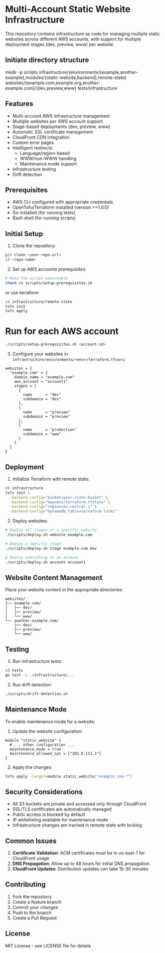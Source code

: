 # Multi-Account Static Website Infrastructure

This repository contains infrastructure as code for managing multiple static websites across different AWS accounts, with support for multiple deployment stages (dev, preview, www) per website.

## Initiate directory structure

mkdir -p scripts infrastructure/{environments/{example,another-example},modules/{static-website,backend},remote-state} websites/{example.com,example.org,another-example.com}/{dev,preview,www} tests/infrastructure

## Features

- Multi-account AWS infrastructure management
- Multiple websites per AWS account support
- Stage-based deployments (dev, preview, www)
- Automatic SSL certificate management
- CloudFront CDN integration
- Custom error pages
- Intelligent redirects:
  - Language/region-based
  - WWW/non-WWW handling
  - Maintenance mode support
- Infrastructure testing
- Drift detection

## Prerequisites

- AWS CLI configured with appropriate credentials
- OpenTofu/Terraform installed (version >=1.0.0)
- Go installed (for running tests)
- Bash shell (for running scripts)

## Initial Setup

1. Clone the repository:
```bash
git clone <your-repo-url>
cd <repo-name>
```

2. Set up AWS accounts prerequisites:
```bash
# Make the script executable
chmod +x scripts/setup-prerequisites.sh
```

or use terraform

```bash
cd infrastructure/remote-state
tofu init
tofu apply
```

# Run for each AWS account
```bash
./scripts/setup-prerequisites.sh <account-id>
```

3. Configure your websites in `infrastructure/environments/<env>/terraform.tfvars`:
```hcl
websites = {
  "example.com" = {
    domain_name = "example.com"
    aws_account = "account1"
    stages = [
      {
        name      = "dev"
        subdomain = "dev"
      },
      {
        name      = "preview"
        subdomain = "preview"
      },
      {
        name      = "production"
        subdomain = "www"
      }
    ]
  }
}
```

## Deployment

1. Initialize Terraform with remote state:
```bash
cd infrastructure
tofu init \
  -backend-config="bucket=your-state-bucket" \
  -backend-config="key=env/terraform.tfstate" \
  -backend-config="region=eu-central-1" \
  -backend-config="dynamodb_table=terraform-locks"
```

2. Deploy websites:
```bash
# Deploy all stages of a specific website
./scripts/deploy.sh website example.com

# Deploy a specific stage
./scripts/deploy.sh stage example.com dev

# Deploy everything in an account
./scripts/deploy.sh account account1
```

## Website Content Management

Place your website content in the appropriate directories:
```
websites/
├── example.com/
│   ├── dev/
│   ├── preview/
│   └── www/
└── another-example.com/
    ├── dev/
    ├── preview/
    └── www/
```

## Testing

1. Run infrastructure tests:
```bash
cd tests
go test -v ./infrastructure/...
```

2. Run drift detection:
```bash
./scripts/drift-detection.sh
```

## Maintenance Mode

To enable maintenance mode for a website:

1. Update the website configuration:
```hcl
module "static_website" {
  # ... other configuration ...
  maintenance_mode = true
  maintenance_allowed_ips = ["203.0.113.1"]
}
```

2. Apply the changes:
```bash
tofu apply -target=module.static_website["example.com-*"]
```

## Security Considerations

- All S3 buckets are private and accessed only through CloudFront
- SSL/TLS certificates are automatically managed
- Public access is blocked by default
- IP whitelisting available for maintenance mode
- Infrastructure changes are tracked in remote state with locking

## Common Issues

1. **Certificate Validation**: ACM certificates must be in us-east-1 for CloudFront usage
2. **DNS Propagation**: Allow up to 48 hours for initial DNS propagation
3. **CloudFront Updates**: Distribution updates can take 15-30 minutes

## Contributing

1. Fork the repository
2. Create a feature branch
3. Commit your changes
4. Push to the branch
5. Create a Pull Request

## License

MIT License - see LICENSE file for details